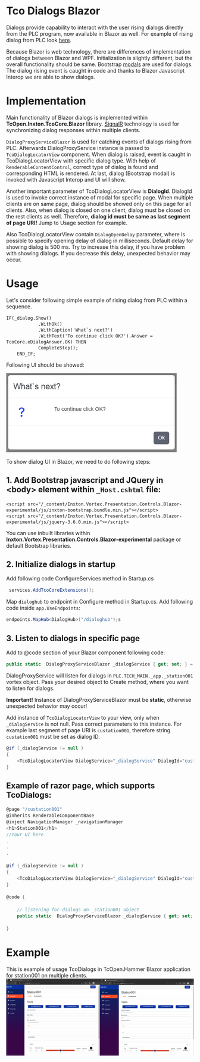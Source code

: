 # Tco Dialogs Blazor

Dialogs provide capability to interact with the user rising dialogs directly from the PLC program, now available in Blazor as well.
For example of rising dialog from PLC look [here](https://docs.tcopengroup.org/articles/TcOpenFramework/TcoCore/TcoDialogs.html).

Because Blazor is web technology, there are differences of implementation of dialogs between Blazor and WPF. Initialization is slightly different, but the overall functionality should be same. Bootstrap [modals](https://getbootstrap.com/docs/5.0/components/modal/) are used for dialogs. The dialog rising event is caught in code and thanks to Blazor Javascript Interop we are able to show dialogs.

# Implementation

Main functionality of Blazor dialogs is implemented within **TcOpen.Inxton.TcoCore.Blazor** library. [SignalR](https://docs.microsoft.com/en-us/aspnet/core/signalr/introduction?view=aspnetcore-6.0) technology is used for synchronizing dialog responses within multiple clients.

`DialogProxyServiceBlazor` is used for catching events of dialogs rising from PLC. Afterwards DialogProxyService instance is passed to `TcoDialogLocatorView` component. When dialog is raised, event is caught in TcoDialogLocatorView with specific dialog type. With help of `RenderableContentControl`, correct type of dialog is found and corresponding HTML is rendered. At last, dialog (Bootstrap modal) is invoked with Javascript Interop and UI will show.

Another important parameter of TcoDialogLocatorView is **DialogId**. DialogId is used to invoke correct instance of modal for specific page. When multiple clients are on same page, dialog should be showed only on this page for all clients. Also, when dialog is closed on one client, dialog must be closed on the rest clients as well. Therefore, **dialog id must be same as last segment of page URI!** Jump to Usage section for example.

Also TcoDialogLocatorView contain `DialogOpenDelay` parameter, where is possible to specify opening delay of dialog in milliseconds. Default delay for showing dialog is 500 ms. Try to increase this delay, if you have problem with showing dialogs. If you decrease this delay, unexpected behavior may occur.

# Usage

Let's consider following simple example of rising dialog from PLC within a sequence.

```
IF(_dialog.Show()
			.WithOk()
			.WithCaption('What`s next?')
			.WithText('To continue click OK?').Answer = TcoCore.eDialogAnswer.OK) THEN
			CompleteStep();
	END_IF;
```

Following UI should be showed:

![alt text](Assets/dialog_example.png)

To show dialog UI in Blazor, we need to do following steps:

## 1. Add Bootstrap javascript and JQuery in \<body\> element within `_Host.cshtml` file:

```
<script src="/_content/Inxton.Vortex.Presentation.Controls.Blazor-experimental/js/inxton-bootstrap.bundle.min.js"></script>
<script src="/_content/Inxton.Vortex.Presentation.Controls.Blazor-experimental/js/jquery-3.6.0.min.js"></script>
```

You can use inbuilt libraries within **Inxton.Vortex.Presentation.Controls.Blazor-experimental** package or default Bootstrap libraries.

## 2. Initialize dialogs in startup

Add following code ConfigureServices method in Startup.cs

```csharp
 services.AddTcoCoreExtensions();
```

Map `dialoghub` to endpoint in Configure method in Startup.cs. Add following code inside `app.UseEndpoints`:

```csharp
endpoints.MapHub<DialogHub>("/dialoghub");s
```

## 3. Listen to dialogs in specific page

Add to @code section of your Blazor component following code:

```csharp
public static  DialogProxyServiceBlazor _dialogService { get; set; } = DialogProxyServiceBlazor.Create(new[] { Entry.PLC.TECH_MAIN._app._station001 });
```

DialogProxyService will listen for dialogs in `PLC.TECH_MAIN._app._station001` vortex object. Pass your desired object to Create method, where you want to listen for dialogs.

**Important!** Instance of DialogProxyServiceBlazor must be **static**, otherwise unexpected behavior may occur!

Add instance of `TcoDialogLocatorView` to your view, only when `_dialogService` is not null. Pass correct parameters to this instance. For example last segment of page URI is `custation001`, therefore string `custation001` must be set as dialog ID.

```csharp
@if (_dialogService != null )
{
    <TcoDialogLocatorView DialogService="_dialogService" DialogId="custation001"></TcoDialogLocatorView>
}
```

## Example of razor page, which supports TcoDialogs:

```csharp
@page "/custation001"
@inherits RenderableComponentBase
@inject NavigationManager _navigationManager
<h1>Station001</h1>
//Your UI here
.
.
.

@if (_dialogService != null )
{
    <TcoDialogLocatorView DialogService="_dialogService" DialogId="custation001"></TcoDialogLocatorView>
}

@code {

    // listening for dialogs on _station001 object
    public static  DialogProxyServiceBlazor _dialogService { get; set; } = DialogProxyServiceBlazor.Create(new[] { Entry.PlcHammer.TECH_MAIN._app._station001 });

}
```

# Example

This is example of usage TcoDialogs in TcOpen.Hammer Blazor application for station001 on multiple clients.
![alt text](Assets/station001-dialogs.gif)
